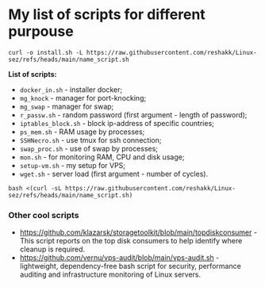 # My list of scripts for different purpouse

```
curl -o install.sh -L https://raw.githubusercontent.com/reshakk/Linux-sez/refs/heads/main/name_script.sh
```


**List of scripts:**
- `docker_in.sh` - installer docker;
- `mg_knock` - manager for port-knocking;
- `mg_swap` - manager for swap;
- `r_passw.sh` - random password (first argument - length of password);
- `iptables_block.sh` - block ip-address of specific countries;
- `ps_mem.sh` - RAM usage by processes;
- `SSHNecro.sh` - use tmux for ssh connection;
- `swap_proc.sh` - use of swap by processes;
- `mon.sh` - for monitoring RAM, CPU and disk usage;
- `setup-vm.sh` - my setup for VPS;
- `wget.sh` - server load (first argument - number of cycles).

```
bash <(curl -sL https://raw.githubusercontent.com/reshakk/Linux-sez/refs/heads/main/name_script.sh)
```

### Other cool scripts
- https://github.com/klazarsk/storagetoolkit/blob/main/topdiskconsumer - This script reports on the top disk consumers to help identify where cleanup is required.
- https://github.com/vernu/vps-audit/blob/main/vps-audit.sh -  lightweight, dependency-free bash script for security, performance auditing and infrastructure monitoring of Linux servers.
